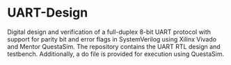 # UART-Design
Digital design and verification of a full-duplex 8-bit UART protocol with support for parity bit and error flags in SystemVerilog using Xilinx Vivado and Mentor QuestaSim. The repository contains the UART RTL design and testbench. Additionally, a do file is provided for execution using QuestaSim.
